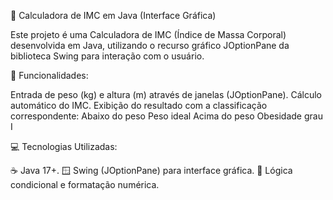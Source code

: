 🧮 Calculadora de IMC em Java (Interface Gráfica)

Este projeto é uma Calculadora de IMC (Índice de Massa Corporal) desenvolvida em Java, utilizando o recurso gráfico JOptionPane da biblioteca Swing para interação com o usuário.

🚀 Funcionalidades:

Entrada de peso (kg) e altura (m) através de janelas (JOptionPane).
Cálculo automático do IMC.
Exibição do resultado com a classificação correspondente:
Abaixo do peso
Peso ideal
Acima do peso
Obesidade grau I

💻 Tecnologias Utilizadas:

☕ Java 17+.
🪟 Swing (JOptionPane) para interface gráfica.
🧮 Lógica condicional e formatação numérica.
